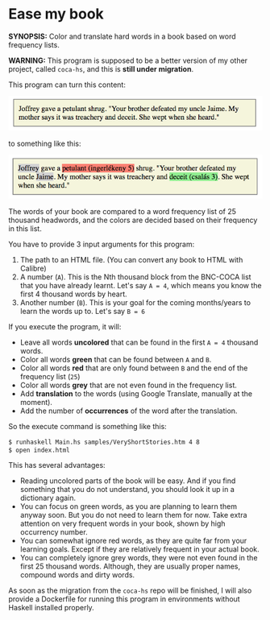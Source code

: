# Ease my book
__SYNOPSIS:__ Color and translate hard words in a book based on word frequency lists.

__WARNING:__ This program is supposed to be a better version of my other project, called `coca-hs`, and this is __still under migration__.

This program can turn this content:

![before](https://raw.githubusercontent.com/afabian80/ease-my-book/master/readme/before.png)

to something like this:

![before](https://raw.githubusercontent.com/afabian80/ease-my-book/master/readme/after.png)

The words of your book are compared to a word frequency list of 25 thousand headwords, and the colors are decided based on their frequency in this list.

You have to provide 3 input arguments for this program:
1. The path to an HTML file. (You can convert any book to HTML with Calibre)
2. A number (`A`). This is the Nth thousand block from the BNC-COCA list that you have already learnt. Let's say `A = 4`, which means you know the first 4 thousand words by heart.
3. Another number (`B`). This is your goal for the coming months/years to learn the words up to. Let's say `B = 6`

If you execute the program, it will:
* Leave all words __uncolored__ that can be found in the first `A = 4` thousand words.
* Color all words __green__ that can be found between `A` and `B`.
* Color all words __red__ that are only found between `B` and the end of the frequency list (`25`)
* Color all words __grey__ that are not even found in the frequency list.
* Add __translation__ to the words (using Google Translate, manually at the moment).
* Add the number of __occurrences__ of the word after the translation.

So the execute command is something like this:
```shell
$ runhaskell Main.hs samples/VeryShortStories.htm 4 8
$ open index.html
```

This has several advantages:
* Reading uncolored parts of the book will be easy. And if you find something that you do not understand, you should look it up in a dictionary again.
* You can focus on green words, as you are planning to learn them anyway soon. But you do not need to learn them for now. Take extra attention on very frequent words in your book, shown by high occurrency number.
* You can somewhat ignore red words, as they are quite far from your learning goals. Except if they are relatively frequent in your actual book.
* You can completely ignore grey words, they were not even found in the first 25 thousand words. Although, they are usually proper names, compound words and dirty words.

As soon as the migration from the `coca-hs` repo will be finished, I will also provide a Dockerfile for running this program in environments without Haskell installed properly.
